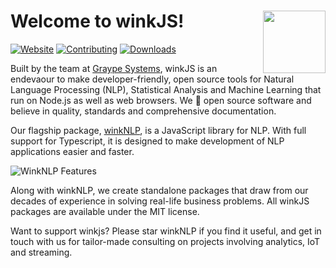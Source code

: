 # Welcome to winkJS! [<img align="right" src="https://decisively.github.io/wink-logos/logo-title.png" width="100px" >](https://winkjs.org/)
[![Website](https://img.shields.io/static/v1?label=Website&message=winkjs.org&color=yellow)](https://winkjs.org/)
[![Contributing](https://img.shields.io/static/v1?label=Contributing&message=guide&color=green)](https://github.com/winkjs/wink-nlp/blob/master/CONTRIBUTING.md)
[![Downloads](https://img.shields.io/static/v1?label=Downloads&message=~2M/Year&color=blue)](https://api.npmjs.org/downloads/point/last-year/wink-nlp,wink-helpers,wink-jaro-distance,wink-distance,wink-bm25-text-search,wink-regression-tree,wink-porter2-stemmer,wink-sentiment,wink-naive-bayes-text-classifier,wink-tokenizer,wink-nlp-utils,wink-statistics,wink-pos-tagger,wink-lexicon,wink-lemmatizer,wink-ner,wink-perceptron)

Built by the team at [Graype Systems](https://graype.in), winkJS is an endevaour to make developer-friendly, open source tools for Natural Language Processing (NLP), Statistical Analysis and Machine Learning that run on Node.js as well as web browsers. We 💜 open source software and believe in quality, standards and comprehensive documentation.

Our flagship package, [winkNLP](https://github.com/winkjs/wink-nlp), is a JavaScript library for NLP. With full support for Typescript, it is designed to make development of NLP applications easier and faster. 

![WinkNLP Features]("https://github.com/winkjs/.github/blob/main/profile/images/winkjs-profile_features.png")

Along with winkNLP, we create standalone packages that draw from our decades of experience in solving real-life business problems. All winkJS packages are available under the MIT license.

Want to support winkjs? Please star winkNLP if you find it useful, and get in touch with us for tailor-made consulting on projects involving analytics, IoT and streaming.